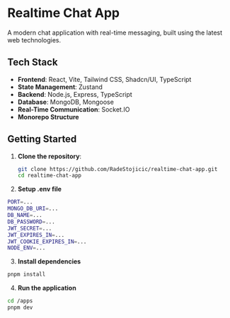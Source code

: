 # Realtime Chat App

A modern chat application with real-time messaging, built using the latest web technologies.

## Tech Stack

- **Frontend**: React, Vite, Tailwind CSS, Shadcn/UI, TypeScript
- **State Management**: Zustand
- **Backend**: Node.js, Express, TypeScript
- **Database**: MongoDB, Mongoose
- **Real-Time Communication**: Socket.IO
- **Monorepo Structure**

## Getting Started

1. **Clone the repository**:

   ```bash
   git clone https://github.com/RadeStojicic/realtime-chat-app.git
   cd realtime-chat-app
   ```

2. **Setup .env file**

  ```bash
  PORT=...
  MONGO_DB_URI=...
  DB_NAME=...
  DB_PASSWORD=...
  JWT_SECRET=...
  JWT_EXPIRES_IN=...
  JWT_COOKIE_EXPIRES_IN=...
  NODE_ENV=...
  ```

3. **Install dependencies**

  ```bash
  pnpm install
  ```

4. **Run the application**

  ```bash
  cd /apps
  pnpm dev
  ```

